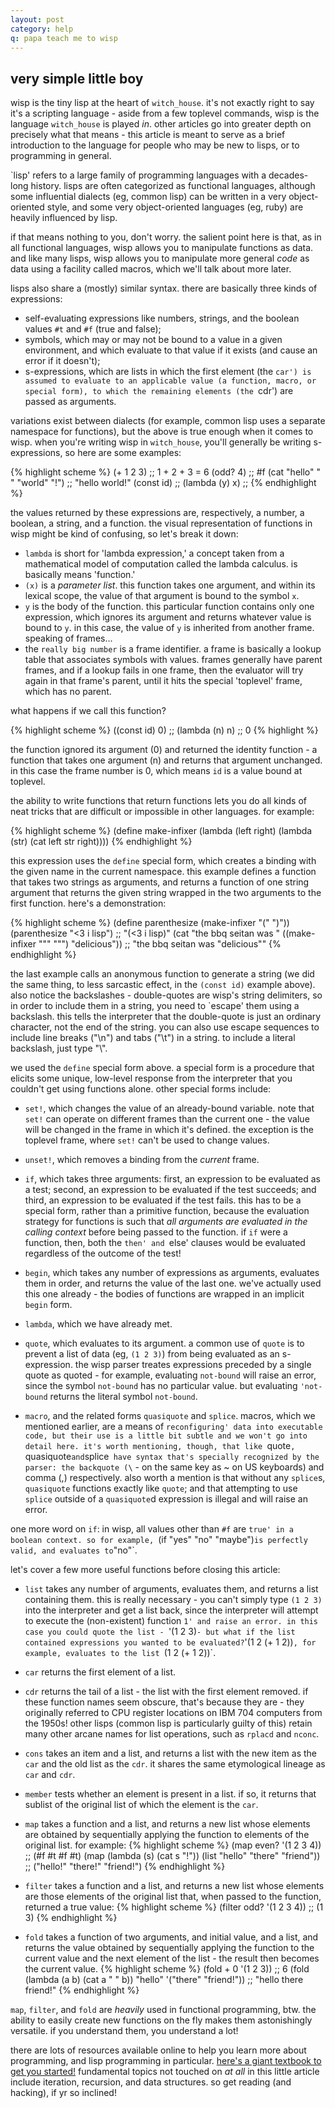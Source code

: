 ```yaml
---
layout: post
category: help
q: papa teach me to wisp
---
```

very simple little boy
----------------------

wisp is the tiny lisp at the heart of `witch_house`. it's not exactly right to say it's a scripting language - aside from a few toplevel commands, wisp is the language `witch_house` is played _in_. other articles go into greater depth on precisely what that means - this article is meant to serve as a brief introduction to the language for people who may be new to lisps, or to programming in general.

`lisp' refers to a large family of programming languages with a decades-long history. lisps are often categorized as functional languages, although some influential dialects (eg, common lisp) can be written in a very object-oriented style, and some very object-oriented languages (eg, ruby) are heavily influenced by lisp.

if that means nothing to you, don't worry. the salient point here is that, as in all functional languages, wisp allows you to manipulate functions as data. and like many lisps, wisp allows you to manipulate more general _code_ as data using a facility called macros, which we'll talk about more later.

lisps also share a (mostly) similar syntax. there are basically three kinds of expressions:
- self-evaluating expressions like numbers, strings, and the boolean values `#t` and `#f` (true and false);
- symbols, which may or may not be bound to a value in a given environment, and which evaluate to that value if it exists (and cause an error if it doesn't);
- s-expressions, which are lists in which the first element (the `car') is assumed to evaluate to an applicable value (a function, macro, or special form), to which the remaining elements (the `cdr') are passed as arguments.

variations exist between dialects (for example, common lisp uses a separate namespace for functions), but the above is true enough when it comes to wisp. when you're writing wisp in `witch_house`, you'll generally be writing s-expressions, so here are some examples:

{% highlight scheme %}
    (+ 1 2 3) ;; 1 + 2 + 3 = 6
    (odd? 4)  ;; #f
    (cat "hello" " " "world" "!") ;; "hello world!"
    (const id) ;; (lambda (y) x) ;; <probably a really big number>
{% endhighlight %}

the values returned by these expressions are, respectively, a number, a boolean, a string, and a function. the visual representation of functions in wisp might be kind of confusing, so let's break it down:
- `lambda` is short for 'lambda expression,' a concept taken from a mathematical model of computation called the lambda calculus. is basically means 'function.'
- `(x)` is a _parameter list_. this function takes one argument, and within its lexical scope, the value of that argument is bound to the symbol `x`.
- `y` is the body of the function. this particular function contains only one expression, which ignores its argument and returns whatever value is bound to `y`. in this case, the value of `y` is inherited from another frame. speaking of frames...
- the `really big number` is a frame identifier. a frame is basically a lookup table that associates symbols with values. frames generally have parent frames, and if a lookup fails in one frame, then the evaluator will try again in that frame's parent, until it hits the special 'toplevel' frame, which has no parent.

what happens if we call this function?

{% highlight scheme %}
    ((const id) 0) ;; (lambda (n) n) ;; 0
{% highlight %}

the function ignored its argument (0) and returned the identity function - a function that takes one argument (n) and returns that argument unchanged. in this case the frame number is 0, which means `id` is a value bound at toplevel.

the ability to write functions that return functions lets you do all kinds of neat tricks that are difficult or impossible in other languages. for example:

{% highlight scheme %}
    (define make-infixer (lambda (left right) (lambda (str) (cat left str right))))
{% endhighlight %}

this expression uses the `define` special form, which creates a binding with the given name in the current namespace. this example defines a function that takes two strings as arguments, and returns a function of one string argument that returns the given string wrapped in the two arguments to the first function. here's a demonstration:

{% highlight scheme %}
    (define parenthesize (make-infixer "(" ")"))
    (parenthesize "<3 i lisp") ;; "(<3 i lisp)"
    (cat "the bbq seitan was " ((make-infixer "\"" "\"") "delicious")) ;; "the bbq seitan was \"delicious\""
{% endhighlight %}

the last example calls an anonymous function to generate a string (we did the same thing, to less sarcastic effect, in the `(const id)` example above). also notice the backslashes - double-quotes are wisp's string delimiters, so in order to include them in  a string, you need to `escape' them using a backslash. this tells the interpreter that the double-quote is just an ordinary character, not the end of the string. you can also use escape sequences to include line breaks ("\n") and tabs
("\t") in a string. to include a literal backslash, just type "\\".

we used the `define` special form above. a special form is a procedure that elicits some unique, low-level response from the interpreter that you couldn't get using functions alone. other special forms include:
- `set!`, which changes the value of an already-bound variable. note that `set!` can operate on different frames than the current one - the value will be changed in the frame in which it's defined. the exception is the toplevel frame, where `set!` can't be used to change values.

- `unset!`, which removes a binding from the _current_ frame.

- `if`, which takes three arguments: first, an expression to be evaluated as a test; second, an expression to be evaluated if the test succeeds; and third, an expression to be evaluated if the test fails. this has to be a special form, rather than a primitive function, because the evaluation strategy for functions is such that _all arguments are evaluated in the calling context_ before being passed to the function. if `if` were a function, then, both the `then' and `else' clauses would be evaluated regardless of the outcome of the test!

- `begin`, which takes any number of expressions as arguments, evaluates them in order, and returns the value of the last one. we've actually used this one already - the bodies of functions are wrapped in an implicit `begin` form.

- `lambda`, which we have already met.

- `quote`, which evaluates to its argument. a common use of `quote` is to prevent a list of data (eg, `(1 2 3)`) from being evaluated as an s-expression. the wisp parser treates expressions preceded by a single quote as quoted - for example, evaluating `not-bound` will raise an error, since the symbol `not-bound` has no particular value. but evaluating `'not-bound` returns the literal symbol `not-bound`.

- `macro`, and the related forms `quasiquote` and `splice`. macros, which we mentioned earlier, are a means of `reconfiguring' data into executable code, but their use is a little bit subtle and we won't go into detail here. it's worth mentioning, though, that like `quote`, `quasiquote` and `splice` have syntax that's specially recognized by the parser: the backquote (\` - on the same key as \~ on US keyboards) and comma (,) respectively. also worth a mention is that without any `splice`s, `quasiquote` functions exactly like `quote`; and that attempting to use `splice` outside of a `quasiquote`d expression is illegal and will raise an error.

one more word on `if`: in wisp, all values other than `#f` are `true' in a boolean context. so for example, `(if "yes" "no" "maybe")` is perfectly valid, and evaluates to `"no"`.

let's cover a few more useful functions before closing this article:

- `list` takes any number of arguments, evaluates them, and returns a list containing them. this is really necessary - you can't simply type `(1 2 3)` into the interpreter and get a list back, since the interpreter will attempt to execute the (non-existent) function `1' and raise an error. in this case you could quote the list - `'(1 2 3)` - but what if the list contained expressions you wanted to be evaluated? `'(1 2 (+ 1 2))`, for example, evaluates to the list `(1 2 (+ 1 2))`.
- `car` returns the first element of a list.
- `cdr` returns the tail of a list - the list with the first element removed. if these function names seem obscure, that's because they are - they originally referred to CPU register locations on IBM 704 computers from the 1950s! other lisps (common lisp is particularly guilty of this) retain many other arcane names for list operations, such as `rplacd` and `nconc`.
- `cons` takes an item and a list, and returns a list with the new item as the `car` and the old list as the `cdr`. it shares the same etymological lineage as `car` and `cdr`.
- `member` tests whether an element is present in a list. if so, it returns that sublist of the original list of which the element is the `car`.

- `map` takes a function and a list, and returns a new list whose elements are obtained by sequentially applying the function to elements of the original list. for example:
{% highlight scheme %}
    (map even? '(1 2 3 4)) ;; (#f #t #f #t)
    (map (lambda (s) (cat s "!")) (list "hello" "there" "friend")) ;; ("hello!" "there!" "friend!")
{% endhighlight %}
- `filter` takes a function and a list, and returns a new list whose elements are those elements of the original list that, when passed to the function, returned a true value:
{% highlight scheme %}
    (filter odd? '(1 2 3 4)) ;; (1 3)
{% endhighlight %}
- `fold` takes a function of two arguments, and initial value, and a list, and returns the value obtained by sequentially applying the function to the current value and the next element of the list - the result then becomes the current value.
{% highlight scheme %}
    (fold + 0 '(1 2 3)) ;; 6
    (fold (lambda (a b) (cat a " " b)) "hello" '("there" "friend!")) ;; "hello there friend!"
{% endhighlight %}

`map`, `filter`, and `fold` are _heavily_ used in functional programming, btw. the ability to easily create new functions on the fly makes them astonishingly versatile. if you understand them, you understand a lot!

there are lots of resources available online to help you learn more about programming, and lisp programming in particular. [here's a giant textbook to get you started!](http://htdp.org/) fundamental topics not touched on _at all_ in this little article include iteration, recursion, and data structures. so get reading (and hacking), if yr so inclined!

